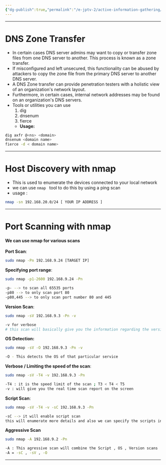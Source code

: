 ```yaml
---
{"dg-publish":true,"permalink":"/e-jptv-2/active-information-gathering/","title":"Active Information Gathering","tags":["ejptv2","information-gathering","nmap"]}
---
```


----
# DNS Zone Transfer 

+ In certain cases DNS server admins may want to copy or transfer zone files from one DNS server to another. This process is known as a zone transfer.
+ If misconfigured and left unsecured, this functionality can be abused by attackers to copy the zone file from the primary DNS server to another DNS server. 
+ A DNS Zone transfer can provide penetration testers with a holistic view of an organization's network layout. 
+ Furthermore, in certain cases, internal network addresses may be found on an organization's DNS servers.
+ Tools or utilities you can use 
  1. dig
  2. dnsenum
  3. fierce
  - **Usage:**
```bash
dig axfr @<ns> <domain>
dnsenum <domain name>
fierce -d < domain name>
```
---
# Host Discovery with nmap

- This is used to enumerate the devices connected to your local network 
- we can use `nmap ` tool to do this by using a ping scan 
- usage : 
```bash
nmap -sn 192.168.20.0/24 [ YOUR IP ADDRESS ]
```

-----

# Port Scanning with nmap

#### We can use nmap for various scans 

**Port Scan**:
```bash
sudo nmap -Pn 192.168.9.24 [TARGET IP]
```
**Specifying port range**:
```bash
sudo nmap -p1-2600 192.168.9.24 -Pn

-p- --> to scan all 65535 ports
-p80 --> to only scan port 80
-p80,445 --> to only scan port number 80 and 445

```
**Version Scan**:
```bash
sudo nmap -sV 192.168.9.3 -Pn -v

-v for verbose
# this scan will basically give you the information regarding the versions of the particular Services
```
**OS Detection:**
```bash
sudo nmap -sV -O 192.168.9.3 -Pn -v

-O - This detects the OS of that particular service
```
**Verbose / Limiting the speed of the scan**:
```bash
sudo nmap -sV -T4 -v 192.168.9.3 -Pn

-T4 : it is the speed limit of the scan ; T3 < T4 < T5
-v : will give you the real time scan report on the screen
```
**Script Scan**:
```bash
sudo nmap -sV -T4 -v -sC 192.168.9.3 -Pn

-sC --> it will enable script scan
this will enumerate more details and also we can specify the scripts individually
```
**Aggressive Scan**
```bash
sudo nmap -A 192.168.9.2 -Pn

-A : This agressive scan will combine the Script , OS , Version scans
-A = -sC , -sV , -O
```

-----
